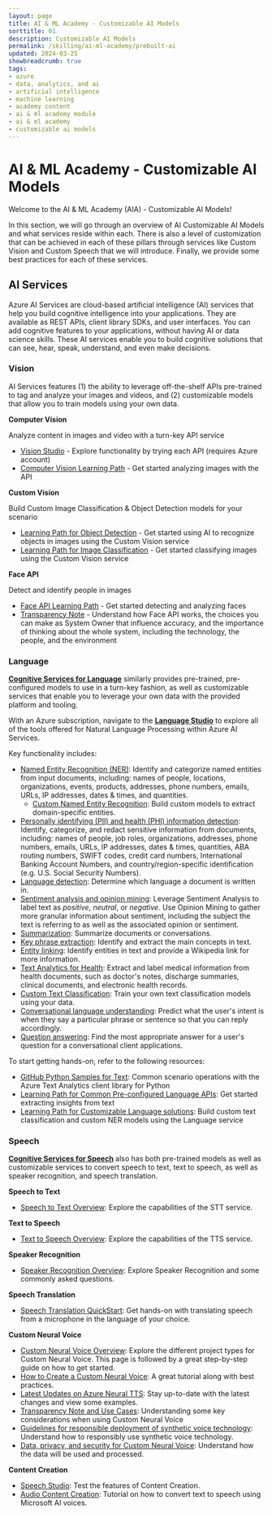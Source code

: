 ```yaml
---
layout: page
title: AI & ML Academy - Customizable AI Models
sorttitle: 01
description: Customizable AI Models
permalink: /skilling/ai-ml-academy/prebuilt-ai
updated: 2024-03-25
showbreadcrumb: true
tags: 
- azure
- data, analytics, and ai
- artificial intelligence
- machine learning
- academy content
- ai & ml academy module
- ai & ml academy
- customizable ai models
---
```


# AI & ML Academy - Customizable AI Models

Welcome to the AI & ML Academy (AIA) - Customizable AI Models!

In this section, we will go through an overview of AI Customizable AI Models and what services reside within each. There is also a level of customization that can be achieved in each of these pillars through services like Custom Vision and Custom Speech that we will introduce. Finally, we provide some best practices for each of these services.

## AI Services

Azure AI Services are cloud-based artificial intelligence (AI) services that help you build cognitive intelligence into your applications. They are available as REST APIs, client library SDKs, and user interfaces. You can add cognitive features to your applications, without having AI or data science skills. These AI services enable you to build cognitive solutions that can see, hear, speak, understand, and even make decisions.

<!--
```html
<!DOCTYPE html>
<html>
  <style>
    body {
        block {
      display: inline-block;
      width: 200px;
      height: 200px;
      background-color: lightgray;
        }
      container  {
  text-align: center;
    }
    }
  </style>
  <body>
    <pre>
      <div class="container">
          <div class="block"></div>
          <div class="block"></div>
          <div class="block"></div>
          <div class="block"></div>
      </div>
    </pre>
  </body>
</html>

```
-->
### Vision 

AI Services features (1) the ability to leverage off-the-shelf APIs pre-trained to tag and analyze your images and videos, and (2) customizable models that allow you to train models using your own data.

**Computer Vision**

Analyze content in images and video with a turn-key API service
-	[Vision Studio](https://portal.vision.cognitive.azure.com/gallery/featured) - Explore functionality by trying each API (requires Azure account)
- [Computer Vision Learning Path](https://docs.microsoft.com/en-us/learn/paths/explore-computer-vision-microsoft-azure/) - Get started analyzing images with the API

**Custom Vision**

Build Custom Image Classification & Object Detection models for your scenario
- [Learning Path for Object Detection](https://docs.microsoft.com/en-us/learn/modules/train-custom-vision-ai/) - Get started using AI to recognize objects in images using the Custom Vision service
- [Learning Path for Image Classification](https://docs.microsoft.com/en-us/learn/modules/classify-images-custom-vision/) - Get started classifying images using the Custom Vision service

**Face API**

Detect and identify people in images
- [Face API Learning Path](https://docs.microsoft.com/en-us/learn/modules/detect-analyze-faces/) - Get started detecting and analyzing faces 
- [Transparency Note](https://azure.microsoft.com/mediahandler/files/resourcefiles/transparency-note-azure-cognitive-services-face-api/Face%20API%20Transparency%20Note%20(March%202019).pdf) - Understand how Face API works, the choices you can make as System Owner that influence accuracy, and the importance of thinking about the whole system, including the technology, the people, and the environment

### Language

**[Cognitive Services for Language](https://docs.microsoft.com/en-us/azure/cognitive-services/language-service/overview)** similarly provides pre-trained, pre-configured models to use in a turn-key fashion, as well as customizable services that enable you to leverage your own data with the provided platform and tooling.

With an Azure subscription, navigate to the **[Language Studio](https://language.cognitive.azure.com/)** to explore all of the tools offered for Natural Language Processing within Azure AI Services.

Key functionality includes:
* [Named Entity Recognition (NER)](https://docs.microsoft.com/en-us/azure/cognitive-services/language-service/named-entity-recognition/concepts/named-entity-categories): Identify and categorize named entities from input documents, including: names of people, locations, organizations, events, products, addresses, phone numbers, emails, URLs, IP addresses, dates & times, and quantities.
    * [Custom Named Entity Recognition](https://docs.microsoft.com/en-us/azure/cognitive-services/language-service/custom-named-entity-recognition/overview): Build custom models to extract domain-specific entities.
* [Personally identifying (PII) and health (PHI) information detection](https://docs.microsoft.com/en-us/azure/cognitive-services/language-service/personally-identifiable-information/concepts/entity-categories): Identify, categorize, and redact sensitive information from documents, including: names of people, job roles, organizations, addresses, phone numbers, emails, URLs, IP addresses, dates & times, quantities, ABA routing numbers, SWIFT codes, credit card numbers, International Banking Account Numbers, and country/region-specific identification (e.g. U.S. Social Security Numbers).
* [Language detection](https://docs.microsoft.com/en-us/azure/cognitive-services/language-service/language-detection/overview): Determine which language a document is written in.
* [Sentiment analysis and opinion mining](https://docs.microsoft.com/en-us/azure/cognitive-services/language-service/sentiment-opinion-mining/how-to/call-api?source=recommendations): Leverage Sentiment Analysis to label text as *positive*, *neutral*, or *negative*.  Use Opinion Mining to gather more granular information about sentiment, including the subject the text is referring to as well as the associated opinion or sentiment.  
* [Summarization](https://docs.microsoft.com/en-us/azure/cognitive-services/language-service/summarization/overview?tabs=document-summarization): Summarize documents or conversations.
* [Key phrase extraction](https://docs.microsoft.com/en-us/azure/cognitive-services/language-service/key-phrase-extraction/overview): Identify and extract the main concepts in text.
* [Entity linking](https://docs.microsoft.com/en-us/azure/cognitive-services/language-service/entity-linking/overview): Identify entities in text and provide a Wikipedia link for more information.
* [Text Analytics for Health](https://docs.microsoft.com/en-us/azure/cognitive-services/language-service/text-analytics-for-health/overview?tabs=ner): Extract and label medical information from health documents, such as doctor's notes, discharge summaries, clinical documents, and electronic health records.  
* [Custom Text Classification](https://docs.microsoft.com/en-us/azure/cognitive-services/language-service/custom-text-classification/overview): Train your own text classification models using your data.
* [Conversational language understanding](https://docs.microsoft.com/en-us/azure/cognitive-services/language-service/conversational-language-understanding/overview): Predict what the user's intent is when they say a particular phrase or sentence so that you can reply accordingly.
* [Question answering](https://docs.microsoft.com/en-us/azure/cognitive-services/language-service/question-answering/overview): Find the most appropriate answer for a user's question for a conversational client applications.

To start getting hands-on, refer to the following resources:
* [GitHub Python Samples for Text](https://github.com/Azure/azure-sdk-for-python/tree/main/sdk/textanalytics/azure-ai-textanalytics/samples): Common scenario operations with the Azure Text Analytics client library for Python
* [Learning Path for Common Pre-configured Language APIs](https://docs.microsoft.com/en-us/training/modules/extract-insights-text-with-text-analytics-service/): Get started extracting insights from text
* [Learning Path for Customizable Language solutions](https://docs.microsoft.com/en-us/training/paths/build-custom-text-analytics/): Build custom text classification and custom NER models using the Language service

### Speech

**[Cognitive Services for Speech](https://learn.microsoft.com/en-us/azure/cognitive-services/speech-service/)** also has both pre-trained models as well as customizable services to convert speech to text, text to speech, as well as speaker recognition, and speech translation.

**Speech to Text**
* [Speech to Text Overview](https://learn.microsoft.com/en-us/azure/cognitive-services/speech-service/speech-to-text): Explore the capabilities of the STT service.

**Text to Speech**
* [Text to Speech Overview](https://learn.microsoft.com/en-us/azure/cognitive-services/speech-service/text-to-speech): Explore the capabilities of the TTS service.

**Speaker Recognition**
* [Speaker Recognition Overview](https://learn.microsoft.com/en-us/azure/cognitive-services/speech-service/speaker-recognition-overview): Explore Speaker Recognition and some commonly asked questions.

**Speech Translation**
* [Speech Translation QuickStart](https://learn.microsoft.com/en-us/azure/cognitive-services/speech-service/get-started-speech-translation?tabs=terminal&pivots=programming-language-csharp): Get hands-on with translating speech from a microphone in the language of your choice.

**Custom Neural Voice**
* [Custom Neural Voice Overview](https://learn.microsoft.com/en-us/azure/cognitive-services/speech-service/custom-neural-voice): Explore the different project types for Custom Neural Voice. This page is followed by a great step-by-step guide on how to get started.
* [How to Create a Custom Neural Voice](https://techcommunity.microsoft.com/t5/ai-cognitive-services-blog/how-to-create-a-custom-neural-voice/ba-p/3028275): A great tutorial along with best practices.
* [Latest Updates on Azure Neural TTS](https://techcommunity.microsoft.com/t5/ai-cognitive-services-blog/latest-updates-on-azure-neural-tts-new-voices-for-casual/ba-p/2761278): Stay up-to-date with the latest changes and view some examples.
* [Transparency Note and Use Cases](https://learn.microsoft.com/en-us/legal/cognitive-services/speech-service/custom-neural-voice/transparency-note-custom-neural-voice?context=%2Fazure%2Fcognitive-services%2Fspeech-service%2Fcontext%2Fcontext): Understanding some key considerations when using Custom Neural Voice
* [Guidelines for responsible deployment of synthetic voice technology](https://learn.microsoft.com/en-us/legal/cognitive-services/speech-service/custom-neural-voice/concepts-guidelines-responsible-deployment-synthetic): Understand how to responsibly use synthetic voice technology.
* [Data, privacy, and security for Custom Neural Voice](https://learn.microsoft.com/en-us/legal/cognitive-services/speech-service/custom-neural-voice/data-privacy-security-custom-neural-voice?context=%2Fazure%2Fcognitive-services%2Fspeech-service%2Fcontext%2Fcontext): Understand how the data will be used and processed.

**Content Creation**
* [Speech Studio](https://speech.microsoft.com/audiocontentcreation?msclkid=68f18c52c10711ec8b45f75fc0c21c62): Test the features of Content Creation.
* [Audio Content Creation](https://www.youtube.com/watch?v=ygApYuOOG6w&t=173s): Tutorial on how to convert text to speech using Microsoft AI voices.